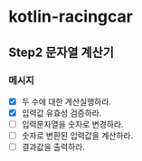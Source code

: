 # kotlin-racingcar

## Step2 문자열 계산기
### 메시지
- [x] 두 수에 대한 계산실행하라.
- [x] 입력값 유효성 검증하라.
- [ ] 입력문자열을 숫자로 변경하라.
- [ ] 숫자로 변환된 입력값을 계산하라.
- [ ] 결과값을 출력하라.